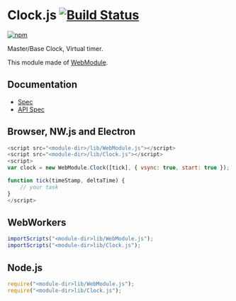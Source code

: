 # Clock.js [![Build Status](https://travis-ci.org/uupaa/Clock.js.svg)](https://travis-ci.org/uupaa/Clock.js)

[![npm](https://nodei.co/npm/uupaa.clock.js.svg?downloads=true&stars=true)](https://nodei.co/npm/uupaa.clock.js/)

Master/Base Clock, Virtual timer.


This module made of [WebModule](https://github.com/uupaa/WebModule).

## Documentation
- [Spec](https://github.com/uupaa/Clock.js/wiki/)
- [API Spec](https://github.com/uupaa/Clock.js/wiki/Clock)

## Browser, NW.js and Electron

```js
<script src="<module-dir>/lib/WebModule.js"></script>
<script src="<module-dir>/lib/Clock.js"></script>
<script>
var clock = new WebModule.Clock([tick], { vsync: true, start: true });

function tick(timeStamp, deltaTime) {
    // your task
}
</script>
```

## WebWorkers

```js
importScripts("<module-dir>lib/WebModule.js");
importScripts("<module-dir>lib/Clock.js");

```

## Node.js

```js
require("<module-dir>lib/WebModule.js");
require("<module-dir>lib/Clock.js");

```

